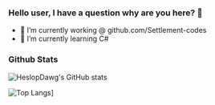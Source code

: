 ### Hello user, I have a question why are you here? 👋

- 🔭 I’m currently working @ github.com/Settlement-codes
- 👀 I’m currently learning C#

### Github Stats
![HeslopDawg's GitHub stats](https://github-readme-stats.vercel.app/api?username=heslopdawg&show_icons=true&theme=cobalt)

![Top Langs](https://github-readme-stats.vercel.app/api/top-langs/?username=heslopdawg&layout=compact&theme=cobalt)]
